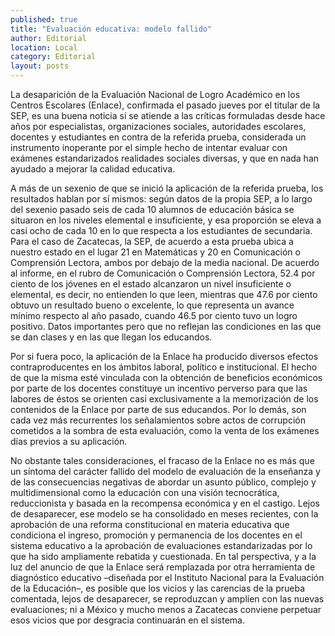 ```yaml
---
published: true
title: "Evaluación educativa: modelo fallido"
author: Editorial
location: Local
category: Editorial
layout: posts
---
```


La desaparición de la Evaluación Nacional de Logro Académico en los Centros Escolares (Enlace), confirmada el pasado jueves por el titular de la SEP, es una buena noticia si se atiende a las críticas formuladas desde hace años por especialistas, organizaciones sociales, autoridades escolares, docentes y estudiantes en contra de la referida prueba, considerada un instrumento inoperante por el simple hecho de intentar evaluar con exámenes estandarizados realidades sociales diversas, y que en nada han ayudado a mejorar la calidad educativa.

A más de un sexenio de que se inició la aplicación de la referida prueba, los resultados hablan por sí mismos: según datos de la propia SEP, a lo largo del sexenio pasado seis de cada 10 alumnos de educación básica se situaron en los niveles elemental e insuficiente, y esa proporción se eleva a casi ocho de cada 10 en lo que respecta a los estudiantes de secundaria. Para el caso de Zacatecas, la SEP, de acuerdo a esta prueba ubica a nuestro estado en el lugar 21 en Matemáticas y 20 en Comunicación o Comprensión Lectora, ambos por debajo de la media nacional. De acuerdo al informe, en el rubro de Comunicación o Comprensión Lectora, 52.4 por ciento de los jóvenes en el estado alcanzaron un nivel insuficiente o elemental, es decir, no entienden lo que leen, mientras que 47.6 por ciento obtuvo un resultado bueno o excelente, lo que representa un avance mínimo respecto al año pasado, cuando 46.5 por ciento tuvo un logro positivo. Datos importantes pero que no reflejan las condiciones en las que se dan clases y en las que llegan los educandos.

Por si fuera poco, la aplicación de la Enlace ha producido diversos efectos contraproducentes en los ámbitos laboral, político e institucional. El hecho de que la misma esté vinculada con la obtención de beneficios económicos por parte de los docentes constituye un incentivo perverso para que las labores de éstos se orienten casi exclusivamente a la memorización de los contenidos de la Enlace por parte de sus educandos. Por lo demás, son cada vez más recurrentes los señalamientos sobre actos de corrupción cometidos a la sombra de esta evaluación, como la venta de los exámenes  días previos a su aplicación.

No obstante tales consideraciones, el fracaso de la Enlace no es más que un síntoma del carácter fallido del modelo de evaluación de la enseñanza y de las consecuencias negativas de abordar un asunto público, complejo y multidimensional como la educación con una visión tecnocrática, reduccionista y basada en la recompensa económica y en el castigo. Lejos de desaparecer, ese modelo se ha consolidado en meses recientes, con la aprobación de una reforma constitucional en materia educativa que condiciona el ingreso, promoción y permanencia de los docentes en el sistema educativo a la aprobación de evaluaciones estandarizadas por lo que ha sido ampliamente rebatida y cuestionada. En tal perspectiva, y a la luz del anuncio de que la Enlace será remplazada por otra herramienta de diagnóstico educativo –diseñada por el Instituto Nacional para la Evaluación de la Educación–, es posible que los vicios y las carencias de la prueba comentada, lejos de desaparecer, se reproduzcan y amplíen con las nuevas evaluaciones; ni a México y mucho menos a Zacatecas conviene perpetuar esos vicios que por desgracia continuarán en el sistema.
